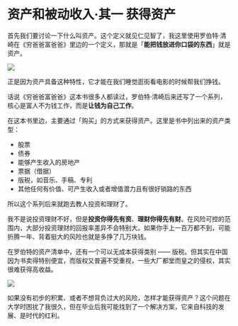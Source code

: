 # 资产和被动收入·其一 获得资产


首先我们要讨论一下什么叫资产。这个定义就见仁见智了，我这里使用罗伯特·清崎在《穷爸爸富爸爸》里边的一个定义，那就是「**能把钱放进你口袋的东西**」就是资产。

![](https://theseven.ftqq.com/20200407152018.png)

正是因为资产具备这种特性，它才能在我们睡觉逛街看电影的时候帮我们挣钱。

话说《穷爸爸富爸爸》这本书很多人都读过，罗伯特·清崎后来还写了一个系列，核心是富人不为钱工作，而是**让钱为自己工作**。

在这本书里边，主要通过「购买」的方式来获得资产。这里是书中列出来的资产类型：

* 股票
* 债券
* 能够产生收入的房地产
* 票据（借据）
* 版税，如音乐、手稿、专利
* 其他任何有价值、可产生收入或者增值潜力且有很好销路的东西

所以这个系列后来就跑去教人投资和理财了。

我不是说投资理财不好，但是**投资你得先有资**、**理财你得先有财**。在风险可控的范围内，大部分投资理财的回报率差异不会特别大。如果你手上一百万都不到，可能折腾一年、背着挺大的风险也就是多挣了几万块钱。

在罗伯特的资产清单中，还有一个可以无成本获得类别 —— 版税。但其实在中国因为书卖得特别便宜，而版权又普遍不受重视，一些大厂都堂而皇之的侵权，其实很难获得高收益。

![](https://theseven.ftqq.com/20200407154609.png)

如果没有初步的积累、或者不想背负过大的风险，怎样才能获得资产？这个问题在大学时困扰了我很久，但在毕业后我可能找到了一个解决方案，它来自科技的发展、是时代的红利。





